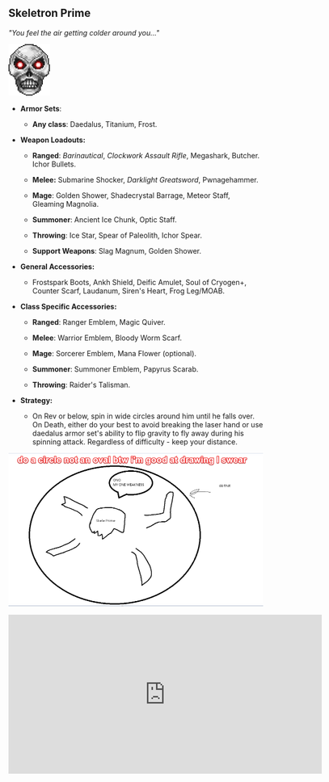 ## Skeletron Prime

*"You feel the air getting colder around you…"*

![image alt text](../public/BMbpD6rCZ1qoniF20u7H2A_img_37.png)

* **Armor Sets**:

    * **Any class**: Daedalus, Titanium, Frost.

* **Weapon Loadouts:**

    * **Ranged**: *Barinautical*, *Clockwork Assault Rifle*, Megashark, Butcher. Ichor Bullets.

    * **Melee:** Submarine Shocker, *Darklight Greatsword*, Pwnagehammer.

    * **Mage**: Golden Shower, Shadecrystal Barrage, Meteor Staff, Gleaming Magnolia.

    * **Summoner**: Ancient Ice Chunk, Optic Staff.

    * **Throwing**: Ice Star, Spear of Paleolith, Ichor Spear.

    * **Support Weapons**: Slag Magnum, Golden Shower.

* **General Accessories:**

    * Frostspark Boots, Ankh Shield, Deific Amulet, Soul of Cryogen+, Counter Scarf, Laudanum, Siren's Heart, Frog Leg/MOAB.

* **Class Specific Accessories:**

    * **Ranged**: Ranger Emblem, Magic Quiver.

    * **Melee**: Warrior Emblem, Bloody Worm Scarf.

    * **Mage**: Sorcerer Emblem, Mana Flower (optional).

    * **Summoner**: Summoner Emblem, Papyrus Scarab.

    * **Throwing**: Raider's Talisman.

* **Strategy:**

    * On Rev or below, spin in wide circles around him until he falls over. On Death, either do your best to avoid breaking the laser hand or use daedalus armor set's ability to flip gravity to fly away during his spinning attack. Regardless of difficulty - keep your distance.

![image alt text](../public/BMbpD6rCZ1qoniF20u7H2A_img_38.png)

<div align="center"><iframe width="620" height="315" src="https://www.youtube.com/embed/w4g6MCvKVZU" frameborder="0" allowfullscreen></iframe></div>
